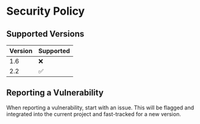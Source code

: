 # Security Policy

## Supported Versions

| Version | Supported          |
| ------- | ------------------ |
| 1.6     | :x:                |
| 2.2     | :white_check_mark: |

## Reporting a Vulnerability

When reporting a vulnerability, start with an issue. This will be flagged and integrated into the current project and fast-tracked for a new version.
